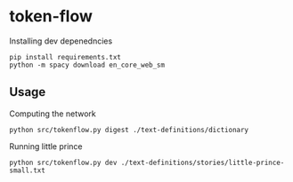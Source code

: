 # token-flow

Installing dev depenedncies

```
pip install requirements.txt
python -m spacy download en_core_web_sm
```


## Usage


Computing the network
```
python src/tokenflow.py digest ./text-definitions/dictionary
```

Running little prince
```
python src/tokenflow.py dev ./text-definitions/stories/little-prince-small.txt
```